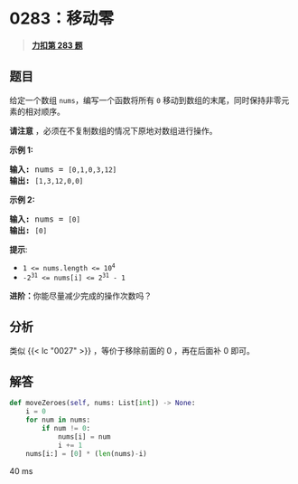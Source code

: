 # 0283：移动零


> <u>**[力扣第 283 题](https://leetcode.cn/problems/move-zeroes/)**</u>

## 题目

<p>给定一个数组 <code>nums</code>，编写一个函数将所有 <code>0</code> 移动到数组的末尾，同时保持非零元素的相对顺序。</p>

<p><strong>请注意</strong> ，必须在不复制数组的情况下原地对数组进行操作。</p>



<p><strong>示例 1:</strong></p>

<pre>
<strong>输入:</strong> nums = <code>[0,1,0,3,12]</code>
<strong>输出:</strong> <code>[1,3,12,0,0]</code>
</pre>

<p><strong>示例 2:</strong></p>

<pre>
<strong>输入:</strong> nums = <code>[0]</code>
<strong>输出:</strong> <code>[0]</code></pre>



<p><strong>提示</strong>:</p>
<meta charset="UTF-8" />

<ul>
<li><code>1 &lt;= nums.length &lt;= 10<sup>4</sup></code></li>
<li><code>-2<sup>31</sup> &lt;= nums[i] &lt;= 2<sup>31</sup> - 1</code></li>
</ul>



<p><b>进阶：</b>你能尽量减少完成的操作次数吗？</p>


## 分析

类似 {{< lc "0027" >}} ，等价于移除前面的 0 ，再在后面补 0 即可。

## 解答

```python
def moveZeroes(self, nums: List[int]) -> None:
    i = 0
    for num in nums:
        if num != 0:
            nums[i] = num
            i += 1
    nums[i:] = [0] * (len(nums)-i)
```
40 ms
